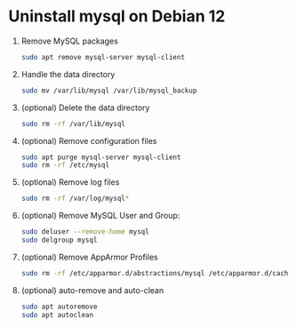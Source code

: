 # Uninstall mysql on Debian 12

1. Remove MySQL packages

    ```bash
    sudo apt remove mysql-server mysql-client
    ```

2. Handle the data directory

    ```bash
    sudo mv /var/lib/mysql /var/lib/mysql_backup
    ```

3. (optional) Delete the data directory

    ```bash
    sudo rm -rf /var/lib/mysql
    ```

4. (optional) Remove configuration files

    ```bash
    sudo apt purge mysql-server mysql-client
    sudo rm -rf /etc/mysql
    ```

5. (optional) Remove log files

    ```bash
    sudo rm -rf /var/log/mysql*
    ```

6. (optional) Remove MySQL User and Group:

    ```bash
    sudo deluser --remove-home mysql
    sudo delgroup mysql
    ```

7. (optional) Remove AppArmor Profiles

    ```bash
    sudo rm -rf /etc/apparmor.d/abstractions/mysql /etc/apparmor.d/cache/usr.sbin.mysqld
    ```

8. (optional) auto-remove and auto-clean

    ```bash
    sudo apt autoremove
    sudo apt autoclean
    ```
